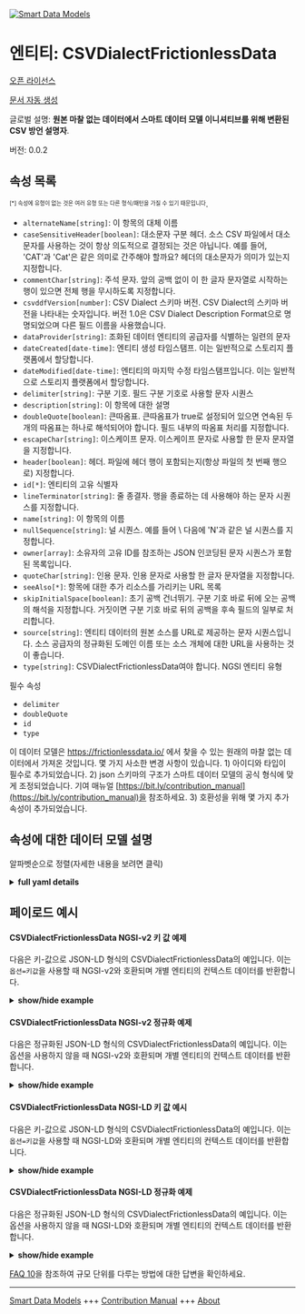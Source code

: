 <!-- 10-Header -->    
[![Smart Data Models](https://smartdatamodels.org/wp-content/uploads/2022/01/SmartDataModels_logo.png "Logo")](https://smartdatamodels.org)    
엔티티: CSVDialectFrictionlessData    
===============================<!-- /10-Header -->    
<!-- 15-License -->    
[오픈 라이선스](https://github.com/smart-data-models//dataModel.FrictionlessData/blob/master/CSVDialectFrictionlessData/LICENSE.md)    
[문서 자동 생성](https://docs.google.com/presentation/d/e/2PACX-1vTs-Ng5dIAwkg91oTTUdt8ua7woBXhPnwavZ0FxgR8BsAI_Ek3C5q97Nd94HS8KhP-r_quD4H0fgyt3/pub?start=false&loop=false&delayms=3000#slide=id.gb715ace035_0_60)    
<!-- /15-License -->    
<!-- 20-Description -->    
글로벌 설명: **원본 마찰 없는 데이터에서 스마트 데이터 모델 이니셔티브를 위해 변환된 CSV 방언 설명자**.    
버전: 0.0.2    
<!-- /20-Description -->    
<!-- 30-PropertiesList -->    
## 속성 목록    
<sup><sub>[*] 속성에 유형이 없는 것은 여러 유형 또는 다른 형식/패턴을 가질 수 있기 때문입니다</sub></sup>.    
- `alternateName[string]`: 이 항목의 대체 이름  - `caseSensitiveHeader[boolean]`: 대소문자 구분 헤더. 소스 CSV 파일에서 대소문자를 사용하는 것이 항상 의도적으로 결정되는 것은 아닙니다. 예를 들어, 'CAT'과 'Cat'은 같은 의미로 간주해야 할까요? 헤더의 대소문자가 의미가 있는지 지정합니다.  - `commentChar[string]`: 주석 문자. 앞의 공백 없이 이 한 글자 문자열로 시작하는 행이 있으면 전체 행을 무시하도록 지정합니다.  - `csvddfVersion[number]`: CSV Dialect 스키마 버전. CSV Dialect의 스키마 버전을 나타내는 숫자입니다. 버전 1.0은 CSV Dialect Description Format으로 명명되었으며 다른 필드 이름을 사용했습니다.  - `dataProvider[string]`: 조화된 데이터 엔티티의 공급자를 식별하는 일련의 문자  - `dateCreated[date-time]`: 엔티티 생성 타임스탬프. 이는 일반적으로 스토리지 플랫폼에서 할당합니다.  - `dateModified[date-time]`: 엔티티의 마지막 수정 타임스탬프입니다. 이는 일반적으로 스토리지 플랫폼에서 할당합니다.  - `delimiter[string]`: 구분 기호. 필드 구분 기호로 사용할 문자 시퀀스  - `description[string]`: 이 항목에 대한 설명  - `doubleQuote[boolean]`: 큰따옴표. 큰따옴표가 true로 설정되어 있으면 연속된 두 개의 따옴표는 하나로 해석되어야 합니다. 필드 내부의 따옴표 처리를 지정합니다.  - `escapeChar[string]`: 이스케이프 문자. 이스케이프 문자로 사용할 한 문자 문자열을 지정합니다.  - `header[boolean]`: 헤더. 파일에 헤더 행이 포함되는지(항상 파일의 첫 번째 행으로) 지정합니다.  - `id[*]`: 엔티티의 고유 식별자  - `lineTerminator[string]`: 줄 종결자. 행을 종료하는 데 사용해야 하는 문자 시퀀스를 지정합니다.  - `name[string]`: 이 항목의 이름  - `nullSequence[string]`: 널 시퀀스. 예를 들어 \ 다음에 'N'과 같은 널 시퀀스를 지정합니다.  - `owner[array]`: 소유자의 고유 ID를 참조하는 JSON 인코딩된 문자 시퀀스가 포함된 목록입니다.  - `quoteChar[string]`: 인용 문자. 인용 문자로 사용할 한 글자 문자열을 지정합니다.  - `seeAlso[*]`: 항목에 대한 추가 리소스를 가리키는 URL 목록  - `skipInitialSpace[boolean]`: 초기 공백 건너뛰기. 구분 기호 바로 뒤에 오는 공백의 해석을 지정합니다. 거짓이면 구분 기호 바로 뒤의 공백을 후속 필드의 일부로 처리합니다.  - `source[string]`: 엔티티 데이터의 원본 소스를 URL로 제공하는 문자 시퀀스입니다. 소스 공급자의 정규화된 도메인 이름 또는 소스 개체에 대한 URL을 사용하는 것이 좋습니다.  - `type[string]`: CSVDialectFrictionlessData여야 합니다. NGSI 엔티티 유형  <!-- /30-PropertiesList -->    
<!-- 35-RequiredProperties -->    
필수 속성    
- `delimiter`  - `doubleQuote`  - `id`  - `type`  <!-- /35-RequiredProperties -->    
<!-- 40-RequiredProperties -->    
이 데이터 모델은 https://frictionlessdata.io/ 에서 찾을 수 있는 원래의 마찰 없는 데이터에서 가져온 것입니다. 몇 가지 사소한 변경 사항이 있습니다. 1) 아이디와 타입이 필수로 추가되었습니다. 2) json 스키마의 구조가 스마트 데이터 모델의 공식 형식에 맞게 조정되었습니다. 기여 매뉴얼 [https://bit.ly/contribution_manual](https://bit.ly/contribution_manual)을 참조하세요. 3) 호환성을 위해 몇 가지 추가 속성이 추가되었습니다.    
<!-- /40-RequiredProperties -->    
<!-- 50-DataModelHeader -->    
## 속성에 대한 데이터 모델 설명    
알파벳순으로 정렬(자세한 내용을 보려면 클릭)    
<!-- /50-DataModelHeader -->    
<!-- 60-ModelYaml -->    
<details><summary><strong>full yaml details</strong></summary>      
```yaml    
CSVDialectFrictionlessData:      
  description: The CSV dialect descriptor.Converted for Smart Data Models initiative from original frictionless data      
  properties:      
    alternateName:      
      description: An alternative name for this item      
      type: string      
      x-ngsi:      
        type: Property      
    caseSensitiveHeader:      
      description: 'Case Sensitive Header. Use of case in source CSV files is not always an intentional decision. For example, should ''CAT'' and ''Cat'' be considered to have the same meaning. Specifies if the case of headers is meaningful'      
      type: boolean      
      x-ngsi:      
        type: Property      
    commentChar:      
      description: 'Comment Character. Specifies that any row beginning with this one-character string, without preceding whitespace, causes the entire line to be ignored'      
      type: string      
      x-ngsi:      
        type: Property      
    csvddfVersion:      
      description: CSV Dialect schema version. A number to indicate the schema version of CSV Dialect. Version 1.0 was named CSV Dialect Description Format and used different field names      
      type: number      
      x-ngsi:      
        type: Property      
    dataProvider:      
      description: A sequence of characters identifying the provider of the harmonised data entity      
      type: string      
      x-ngsi:      
        type: Property      
    dateCreated:      
      description: Entity creation timestamp. This will usually be allocated by the storage platform      
      format: date-time      
      type: string      
      x-ngsi:      
        type: Property      
    dateModified:      
      description: Timestamp of the last modification of the entity. This will usually be allocated by the storage platform      
      format: date-time      
      type: string      
      x-ngsi:      
        type: Property      
    delimiter:      
      description: Delimiter. A character sequence to use as the field separator      
      type: string      
      x-ngsi:      
        type: Property      
    description:      
      description: A description of this item      
      type: string      
      x-ngsi:      
        type: Property      
    doubleQuote:      
      description: 'Double Quote. If Double Quote is set to true, two consecutive quotes must be interpreted as one. Specifies the handling of quotes inside fields'      
      type: boolean      
      x-ngsi:      
        type: Property      
    escapeChar:      
      description: Escape Character. Specifies a one-character string to use as the escape character      
      type: string      
      x-ngsi:      
        type: Property      
    header:      
      description: 'Header. Specifies if the file includes a header row, always as the first row in the file'      
      type: boolean      
      x-ngsi:      
        type: Property      
    id:      
      anyOf:      
        - description: Identifier format of any NGSI entity      
          maxLength: 256      
          minLength: 1      
          pattern: ^[\w\-\.\{\}\$\+\*\[\]`|~^@!,:\\]+$      
          type: string      
          x-ngsi:      
            type: Property      
        - description: Identifier format of any NGSI entity      
          format: uri      
          type: string      
          x-ngsi:      
            type: Property      
      description: Unique identifier of the entity      
      x-ngsi:      
        type: Property      
    lineTerminator:      
      description: Line Terminator. Specifies the character sequence that must be used to terminate rows      
      type: string      
      x-ngsi:      
        type: Property      
    name:      
      description: The name of this item      
      type: string      
      x-ngsi:      
        type: Property      
    nullSequence:      
      description: 'Null Sequence. Specifies the null sequence, for example, \ and then ''N'''      
      type: string      
      x-ngsi:      
        type: Property      
    owner:      
      description: A List containing a JSON encoded sequence of characters referencing the unique Ids of the owner(s)      
      items:      
        anyOf:      
          - description: Identifier format of any NGSI entity      
            maxLength: 256      
            minLength: 1      
            pattern: ^[\w\-\.\{\}\$\+\*\[\]`|~^@!,:\\]+$      
            type: string      
            x-ngsi:      
              type: Property      
          - description: Identifier format of any NGSI entity      
            format: uri      
            type: string      
            x-ngsi:      
              type: Property      
        description: Unique identifier of the entity      
        x-ngsi:      
          type: Property      
      type: array      
      x-ngsi:      
        type: Property      
    quoteChar:      
      description: Quote Character. Specifies a one-character string to use as the quoting character      
      type: string      
      x-ngsi:      
        type: Property      
    seeAlso:      
      description: list of uri pointing to additional resources about the item      
      oneOf:      
        - items:      
            format: uri      
            type: string      
          minItems: 1      
          type: array      
        - format: uri      
          type: string      
      x-ngsi:      
        type: Property      
    skipInitialSpace:      
      description: 'Skip Initial Space. Specifies the interpretation of whitespace immediately following a delimiter. If false, whitespace immediately after a delimiter should be treated as part of the subsequent field'      
      type: boolean      
      x-ngsi:      
        type: Property      
    source:      
      description: 'A sequence of characters giving the original source of the entity data as a URL. Recommended to be the fully qualified domain name of the source provider, or the URL to the source object'      
      type: string      
      x-ngsi:      
        type: Property      
    type:      
      description: It has to be CSVDialectFrictionlessData. NGSI entity type      
      enum:      
        - CSVDialectFrictionlessData      
      type: string      
      x-ngsi:      
        type: Property      
  required:      
    - id      
    - delimiter      
    - doubleQuote      
    - type      
  type: object      
  x-derived-from: ""      
  x-disclaimer: 'Redistribution and use in source and binary forms, with or without modification, are permitted  provided that the license conditions are met. Copyleft (c) 2022 Contributors to Smart Data Models Program'      
  x-license-url: https://github.com/smart-data-models/dataModel.FrictionlessData/blob/master/CSVDialectFrictionlessData/LICENSE.md      
  x-model-schema: ""      
  x-model-tags: SDG      
  x-version: 0.0.2      
```    
</details>      
<!-- /60-ModelYaml -->    
<!-- 70-MiddleNotes -->    
<!-- /70-MiddleNotes -->    
<!-- 80-Examples -->    
## 페이로드 예시    
#### CSVDialectFrictionlessData NGSI-v2 키 값 예제    
다음은 키-값으로 JSON-LD 형식의 CSVDialectFrictionlessData의 예입니다. 이는 `옵션=키값`을 사용할 때 NGSI-v2와 호환되며 개별 엔티티의 컨텍스트 데이터를 반환합니다.    
<details><summary><strong>show/hide example</strong></summary>      
```json  
{  
  "id": "urn:ngsi-ld:CSVDialect:id:OAPS:03889914",  
  "type": "CSVDialectFrictionlessData",  
  "alternateName": "",  
  "caseSensitiveHeader": true,  
  "commentChar": "#",  
  "csvddfVersion": 1.2,  
  "dataProvider": "",  
  "dateCreated": "1986-03-01T17:11:28Z",  
  "dateModified": "2017-04-29T03:29:41Z",  
  "delimiter": "",  
  "description": "",  
  "doubleQuote": true,  
  "escapeChar": "\",  
  "header": false,  
  "name": "",  
  "owner": [  
    "urn:ngsi-ld:CSVDialect:items:YPBX:70706198",  
    "urn:ngsi-ld:CSVDialect:items:MABG:25535507"  
  ],  
  "quoteChar": "'",  
  "seeAlso": [  
    "urn:ngsi-ld:CSVDialect:items:YNLD:15120048",  
    "urn:ngsi-ld:CSVDialect:items:EFIZ:80683325"  
  ],  
  "skipInitialSpace": false,  
  "source": ""  
}  
```  
</details>    
#### CSVDialectFrictionlessData NGSI-v2 정규화 예제    
다음은 정규화된 JSON-LD 형식의 CSVDialectFrictionlessData의 예입니다. 이는 옵션을 사용하지 않을 때 NGSI-v2와 호환되며 개별 엔티티의 컨텍스트 데이터를 반환합니다.    
<details><summary><strong>show/hide example</strong></summary>      
```json  
{  
  "id": "urn:ngsi-ld:CSVDialect:id:OAPS:03889914",  
  "type": "CSVDialectFrictionlessData",  
  "dateCreated": {  
    "type": "DateTime",  
    "value": "1986-03-01T17:11:28Z"  
  },  
  "dateModified": {  
    "type": "DateTime",  
    "value": "2017-04-29T03:29:41Z"  
  },  
  "source": {  
    "type": "Text",  
    "value": ""  
  },  
  "name": {  
    "type": "Text",  
    "value": ""  
  },  
  "alternateName": {  
    "type": "Text",  
    "value": ""  
  },  
  "description": {  
    "type": "Text",  
    "value": ""  
  },  
  "dataProvider": {  
    "type": "Text",  
    "value": ""  
  },  
  "owner": {  
    "type": "StructuredValue",  
    "value": [  
      "urn:ngsi-ld:CSVDialect:items:YPBX:70706198",  
      "urn:ngsi-ld:CSVDialect:items:MABG:25535507"  
    ]  
  },  
  "seeAlso": {  
    "type": "StructuredValue",  
    "value": [  
      "urn:ngsi-ld:CSVDialect:items:YNLD:15120048",  
      "urn:ngsi-ld:CSVDialect:items:EFIZ:80683325"  
    ]  
  },  
  "csvddfVersion": {  
    "type": "Number",  
    "value": 1.2  
  },  
  "delimiter": {  
    "type": "Text",  
    "value": "%3B"  
  },  
  "doubleQuote": {  
    "type": "Boolean",  
    "value": true  
  },  
  "lineTerminator": {  
    "type": "Text",  
    "value": "\r\n"  
  },  
  "nullSequence": {  
    "type": "Text",  
    "value": "\N"  
  },  
  "quoteChar": {  
    "type": "Text",  
    "value": "'"  
  },  
  "escapeChar": {  
    "type": "Text",  
    "value": "\\"  
  },  
  "skipInitialSpace": {  
    "type": "Boolean",  
    "value": false  
  },  
  "header": {  
    "type": "Boolean",  
    "value": false  
  },  
  "commentChar": {  
    "type": "Text",  
    "value": "#"  
  },  
  "caseSensitiveHeader": {  
    "type": "Boolean",  
    "value": true  
  }  
}  
```  
</details>    
#### CSVDialectFrictionlessData NGSI-LD 키 값 예시    
다음은 키-값으로 JSON-LD 형식의 CSVDialectFrictionlessData의 예입니다. 이는 `옵션=키값`을 사용할 때 NGSI-LD와 호환되며 개별 엔티티의 컨텍스트 데이터를 반환합니다.    
<details><summary><strong>show/hide example</strong></summary>      
```json  
{  
  "id": "urn:ngsi-ld:CSVDialect:id:OAPS:03889914",  
  "type": "CSVDialectFrictionlessData",  
  "alternateName": "",  
  "caseSensitiveHeader": true,  
  "commentChar": "#",  
  "csvddfVersion": 1.2,  
  "dataProvider": "",  
  "dateCreated": "1986-03-01T17:11:28Z",  
  "dateModified": "2017-04-29T03:29:41Z",  
  "delimiter": "%3B",  
  "description": "",  
  "doubleQuote": true,  
  "escapeChar": "\",  
  "header": false,  
  "name": "",  
  "owner": [  
    "urn:ngsi-ld:CSVDialect:items:YPBX:70706198",  
    "urn:ngsi-ld:CSVDialect:items:MABG:25535507"  
  ],  
  "quoteChar": "'",  
  "seeAlso": [  
    "urn:ngsi-ld:CSVDialect:items:YNLD:15120048",  
    "urn:ngsi-ld:CSVDialect:items:EFIZ:80683325"  
  ],  
  "skipInitialSpace": false,  
  "source": "",  
  "@context": [  
    "https://smartdatamodels.org/context.jsonld",  
    "https://raw.githubusercontent.com/smart-data-models/dataModel.FrictionlessData/master/context.jsonld"  
  ]  
}  
```  
</details>    
#### CSVDialectFrictionlessData NGSI-LD 정규화 예제    
다음은 정규화된 JSON-LD 형식의 CSVDialectFrictionlessData의 예입니다. 이는 옵션을 사용하지 않을 때 NGSI-LD와 호환되며 개별 엔티티의 컨텍스트 데이터를 반환합니다.    
<details><summary><strong>show/hide example</strong></summary>      
```json  
{  
    "id": "urn:ngsi-ld:CSVDialect:id:OAPS:03889914",  
    "type": "CSVDialectFrictionlessData",  
    "dateCreated": {  
        "type": "Property",  
        "value": {  
            "@type": "DateTime",  
            "@value": "1986-03-01T17:11:28Z"  
        }  
    },  
    "dateModified": {  
        "type": "Property",  
        "value": {  
            "@type": "DateTime",  
            "@value": "2017-04-29T03:29:41Z"  
        }  
    },  
    "source": {  
        "type": "Property",  
        "value": ""  
    },  
    "name": {  
        "type": "Property",  
        "value": ""  
    },  
    "alternateName": {  
        "type": "Property",  
        "value": ""  
    },  
    "description": {  
        "type": "Property",  
        "value": ""  
    },  
    "dataProvider": {  
        "type": "Property",  
        "value": ""  
    },  
    "owner": {  
        "type": "Property",  
        "value": [  
            "urn:ngsi-ld:CSVDialect:items:YPBX:70706198",  
            "urn:ngsi-ld:CSVDialect:items:MABG:25535507"  
        ]  
    },  
    "seeAlso": {  
        "type": "Property",  
        "value": [  
            "urn:ngsi-ld:CSVDialect:items:YNLD:15120048",  
            "urn:ngsi-ld:CSVDialect:items:EFIZ:80683325"  
        ]  
    },  
    "csvddfVersion": {  
        "type": "Property",  
        "value": 1.2  
    },  
    "delimiter": {  
        "type": "Property",  
        "value": "%3B"  
    },  
    "doubleQuote": {  
        "type": "Property",  
        "value": true  
    },  
    "lineTerminator": {  
        "type": "Property",  
        "value": ""  
    },  
    "nullSequence": {  
        "type": "Property",  
        "value": "\N"  
    },  
    "quoteChar": {  
        "type": "Property",  
        "value": "'"  
    },  
    "escapeChar": {  
        "type": "Property",  
        "value": "\"  
    },  
    "skipInitialSpace": {  
        "type": "Property",  
        "value": false  
    },  
    "header": {  
        "type": "Property",  
        "value": false  
    },  
    "commentChar": {  
        "type": "Property",  
        "value": "#"  
    },  
    "caseSensitiveHeader": {  
        "type": "Property",  
        "value": true  
    },  
    "@context": [  
        "https://smartdatamodels.org/context.jsonld",  
        "https://raw.githubusercontent.com/smart-data-models/dataModel.FrictionlessData/master/context.jsonld"  
    ]  
}  
```  
</details><!-- /80-Examples -->    
<!-- 90-FooterNotes -->    
<!-- /90-FooterNotes -->    
<!-- 95-Units -->    
[FAQ 10](https://smartdatamodels.org/index.php/faqs/)을 참조하여 규모 단위를 다루는 방법에 대한 답변을 확인하세요.    
<!-- /95-Units -->    
<!-- 97-LastFooter -->    
---    
[Smart Data Models](https://smartdatamodels.org) +++ [Contribution Manual](https://bit.ly/contribution_manual) +++ [About](https://bit.ly/Introduction_SDM)<!-- /97-LastFooter -->    
